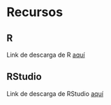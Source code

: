 # Recursos

## R

Link de descarga de R [aquí](https://cloud.r-project.org/)

## RStudio

Link de descarga de RStudio
[aquí](https://www.rstudio.com/products/rstudio/download/)

